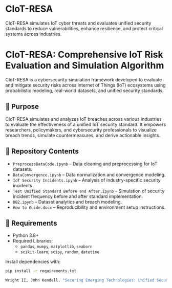# CIoT-RESA
CIoT-RESA simulates IoT cyber threats and evaluates unified security standards to reduce vulnerabilities, enhance resilience, and protect critical systems across industries.

# CIoT-RESA: Comprehensive IoT Risk Evaluation and Simulation Algorithm

CIoT-RESA is a cybersecurity simulation framework developed to evaluate and mitigate security risks across Internet of Things (IoT) ecosystems using probabilistic modeling, real-world datasets, and unified security standards.

## 📌 Purpose

CIoT-RESA simulates and analyzes IoT breaches across various industries to evaluate the effectiveness of a unified IoT security standard. It empowers researchers, policymakers, and cybersecurity professionals to visualize breach trends, simulate countermeasures, and derive actionable insights.

## 📁 Repository Contents

- `PreprocessDataCode.ipynb` – Data cleaning and preprocessing for IoT datasets.
- `DataConvergence.ipynb` – Data normalization and convergence modeling.
- `IoT Security Incidents.ipynb` – Analysis of industry-specific security incidents.
- `Test Unified Standard Before and After.ipynb` – Simulation of security incident frequency before and after standard implementation.
- `DB2.ipynb` – Dataset analytics and breach modeling.
- `How to Guide.docx` – Reproducibility and environment setup instructions.

## 🧰 Requirements

- Python 3.8+
- Required Libraries:
  - `pandas`, `numpy`, `matplotlib`, `seaborn`
  - `scikit-learn`, `scipy`, `random`, `datetime`

Install dependencies with:

```bash
pip install -r requirements.txt

Wright II, John Kendell. "Securing Emerging Technologies: Unified Security Standards for the Internet of Things (IoT)." Doctor of Engineering Praxis, George Washington University, 2025.
